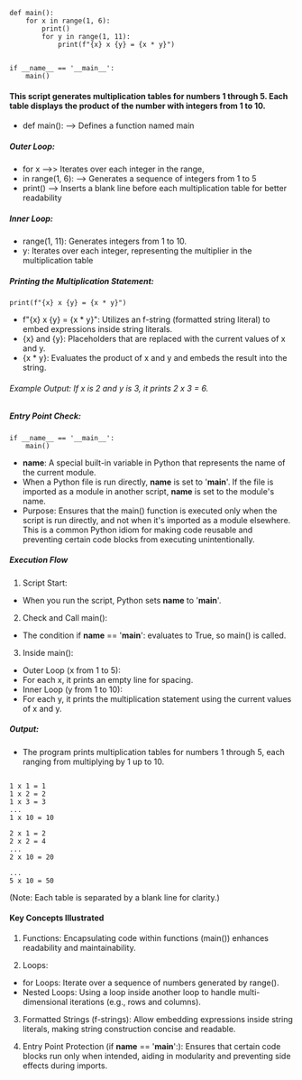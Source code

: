 ```
def main():
    for x in range(1, 6):
        print()
        for y in range(1, 11):
            print(f"{x} x {y} = {x * y}")


if __name__ == '__main__':
    main()
```

#### This script generates multiplication tables for numbers 1 through 5. Each table displays the product of the number with integers from 1 to 10.

- def main():         --> Defines a function named main

##### Outer Loop: 
- for x               -->> Iterates over each integer in the range,
- in range(1, 6):     --> Generates a sequence of integers from 1 to 5
- print() -->  Inserts a blank line before each multiplication table for better readability 

##### Inner Loop:

- range(1, 11): Generates integers from 1 to 10.
- y: Iterates over each integer, representing the multiplier in the multiplication table

##### Printing the Multiplication Statement:
```
print(f"{x} x {y} = {x * y}")
```

- f"{x} x {y} = {x * y}": Utilizes an f-string (formatted string literal) to embed expressions inside string literals.
- {x} and {y}: Placeholders that are replaced with the current values of x and y.
- {x * y}: Evaluates the product of x and y and embeds the result into the string.
###### Example Output: If x is 2 and y is 3, it prints 2 x 3 = 6.

##### Entry Point Check:
```
if __name__ == '__main__':
    main()
```

- __name__: A special built-in variable in Python that represents the name of the current module.
- When a Python file is run directly, __name__ is set to '__main__'.
If the file is imported as a module in another script, __name__ is set to the module's name.
- Purpose: Ensures that the main() function is executed only when the script is run directly, and not when it's imported as a module elsewhere. This is a common Python idiom for making code reusable and preventing certain code blocks from executing unintentionally.


##### Execution Flow
1) Script Start:

- When you run the script, Python sets __name__ to '__main__'.
2) Check and Call main():

- The condition if __name__ == '__main__': evaluates to True, so main() is called.
3) Inside main():

- Outer Loop (x from 1 to 5):
- For each x, it prints an empty line for spacing.
- Inner Loop (y from 1 to 10):
- For each y, it prints the multiplication statement using the current values of x and y.
##### Output:

- The program prints multiplication tables for numbers 1 through 5, each ranging from multiplying by 1 up to 10.
```

1 x 1 = 1
1 x 2 = 2
1 x 3 = 3
...
1 x 10 = 10

2 x 1 = 2
2 x 2 = 4
...
2 x 10 = 20

...
5 x 10 = 50
```
(Note: Each table is separated by a blank line for clarity.)

#### Key Concepts Illustrated
1) Functions: Encapsulating code within functions (main()) enhances readability and maintainability.

2) Loops:

- for Loops: Iterate over a sequence of numbers generated by range().
- Nested Loops: Using a loop inside another loop to handle multi-dimensional iterations (e.g., rows and columns).
3) Formatted Strings (f-strings): Allow embedding expressions inside string literals, making string construction concise and readable.

4) Entry Point Protection (if __name__ == '__main__':): Ensures that certain code blocks run only when intended, aiding in modularity and preventing side effects during imports.

